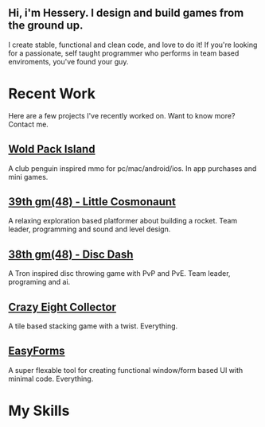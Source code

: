 ## Hi, i'm Hessery. I design and build games from the ground up.

I create stable, functional and clean code, and love to do it!
If you're looking for a passionate, self taught programmer who performs in team based enviroments, you've found your guy.

# Recent Work
Here are a few projects I've recently worked on. Want to know more? Contact me.

## [Wold Pack Island](https://apps.apple.com/app/id1453048068)
A club penguin inspired mmo for pc/mac/android/ios.
In app purchases and mini games.

## [39th gm(48) - Little Cosmonaunt](https://gm48.net/game/1971/little-cosmonaut)
A relaxing exploration based platformer about building a rocket.
Team leader, programming and sound and level design.

## [38th gm(48) - Disc Dash](https://gm48.net/game/1855/disc-dash)
A Tron inspired disc throwing game with PvP and PvE.
Team leader, programing and ai.

## [Crazy Eight Collector](https://oke-oku.itch.io/crazy-eight-collector)
A tile based stacking game with a twist.
Everything.

## [EasyForms](https://marketplace.yoyogames.com/assets/10060/easyforms)
A super flexable tool for creating functional window/form based UI with minimal code.
Everything.


# My Skills
